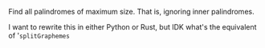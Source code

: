 Find all palindromes of maximum size. That is, ignoring inner palindromes.

I want to rewrite this in either Python or Rust, but IDK what's the equivalent of '`splitGraphemes`

